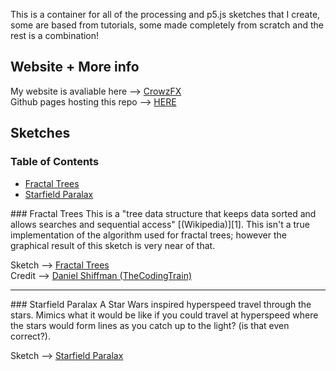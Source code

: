 This is a container for all of the processing and p5.js sketches that I create, some are based from tutorials, some made completely from scratch and the rest is a combination!

## Website + More info
My website is avaliable here --> [CrowzFX][2]  
Github pages hosting this repo --> [HERE][6]

## Sketches
### Table of Contents
- [Fractal Trees](#id-fractal-trees)
- [Starfield Paralax](#id-starfield-paralax)

<div id="id-fractal-trees"/>
### Fractal Trees
This is a "tree data structure that keeps data sorted and allows searches and sequential access" [(Wikipedia)][1]. This isn't a true implementation of the algorithm used for fractal trees; however the graphical result of this sketch is very near of that.  
  
Sketch --> [Fractal Trees][3]  
Credit --> [Daniel Shiffman (TheCodingTrain)][4]
<hr/>

<div id="id-starfield-paralax"/>
### Starfield Paralax
A Star Wars inspired hyperspeed travel through the stars. Mimics what it would be like if you could travel at hyperspeed where the stars would form lines as you catch up to the light? (is that even correct?).  
  
Sketch --> [Starfield Paralax][5]


[1]: https://en.wikipedia.org/wiki/Fractal_tree_index
[2]: https://crowzfx.co.uk
[3]: https://crowz-fx.github.io/fx_processing/fractal-trees/
[4]: https://thecodingtrain.com/CodingChallenges/014-fractaltree.html
[5]: https://crowz-fx.github.io/fx_processing/starfield-paralax/
[6]: https://crowz-fx.github.io/fx_processing/

